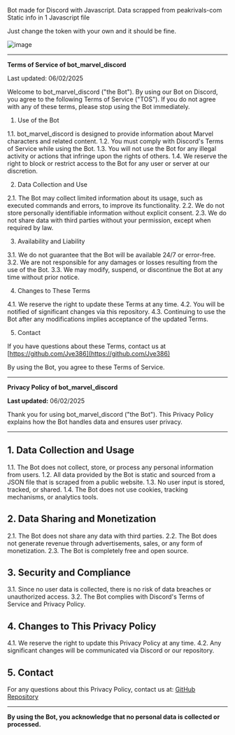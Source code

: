 Bot made for Discord with Javascript.
Data scrapped from peakrivals-com
Static info in 1 Javascript file

Just change the token with your own and it should be fine. 

![image](https://github.com/user-attachments/assets/e3ae545c-bdb0-40f9-8a20-5769b40da0f7)

---

**Terms of Service of bot_marvel_discord**

Last updated: 06/02/2025

Welcome to bot_marvel_discord ("the Bot"). By using our Bot on Discord, you agree to the following Terms of Service ("TOS"). If you do not agree with any of these terms, please stop using the Bot immediately.

1. Use of the Bot

1.1. bot_marvel_discord is designed to provide information about Marvel characters and related content.
1.2. You must comply with Discord's Terms of Service while using the Bot.
1.3. You will not use the Bot for any illegal activity or actions that infringe upon the rights of others.
1.4. We reserve the right to block or restrict access to the Bot for any user or server at our discretion.

2. Data Collection and Use

2.1. The Bot may collect limited information about its usage, such as executed commands and errors, to improve its functionality.
2.2. We do not store personally identifiable information without explicit consent.
2.3. We do not share data with third parties without your permission, except when required by law.

3. Availability and Liability

3.1. We do not guarantee that the Bot will be available 24/7 or error-free.
3.2. We are not responsible for any damages or losses resulting from the use of the Bot.
3.3. We may modify, suspend, or discontinue the Bot at any time without prior notice.

4. Changes to These Terms

4.1. We reserve the right to update these Terms at any time.
4.2. You will be notified of significant changes via this repository.
4.3. Continuing to use the Bot after any modifications implies acceptance of the updated Terms.

5. Contact

If you have questions about these Terms, contact us at [https://github.com/Jve386](https://github.com/Jve386)

By using the Bot, you agree to these Terms of Service.


---
**Privacy Policy of bot_marvel_discord**

**Last updated:** 06/02/2025

Thank you for using bot_marvel_discord ("the Bot"). This Privacy Policy explains how the Bot handles data and ensures user privacy.

---

## **1. Data Collection and Usage**
1.1. The Bot does not collect, store, or process any personal information from users.
1.2. All data provided by the Bot is static and sourced from a JSON file that is scraped from a public website.
1.3. No user input is stored, tracked, or shared.
1.4. The Bot does not use cookies, tracking mechanisms, or analytics tools.

## **2. Data Sharing and Monetization**
2.1. The Bot does not share any data with third parties.
2.2. The Bot does not generate revenue through advertisements, sales, or any form of monetization.
2.3. The Bot is completely free and open source.

## **3. Security and Compliance**
3.1. Since no user data is collected, there is no risk of data breaches or unauthorized access.
3.2. The Bot complies with Discord's Terms of Service and Privacy Policy.

## **4. Changes to This Privacy Policy**
4.1. We reserve the right to update this Privacy Policy at any time.
4.2. Any significant changes will be communicated via Discord or our repository.

## **5. Contact**
For any questions about this Privacy Policy, contact us at: [GitHub Repository](https://github.com/Jve386)

---

**By using the Bot, you acknowledge that no personal data is collected or processed.**


